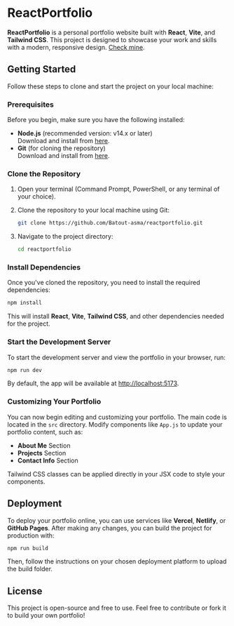 # ReactPortfolio

**ReactPortfolio** is a personal portfolio website built with **React**, **Vite**, and **Tailwind CSS**. This project is designed to showcase your work and skills with a modern, responsive design.
[Check mine](https://reactportfolio-steel-seven.vercel.app/).

## Getting Started

Follow these steps to clone and start the project on your local machine:

### Prerequisites

Before you begin, make sure you have the following installed:

- **Node.js** (recommended version: v14.x or later)  
  Download and install from [here](https://nodejs.org/).
- **Git** (for cloning the repository)  
  Download and install from [here](https://git-scm.com/).

### Clone the Repository

1. Open your terminal (Command Prompt, PowerShell, or any terminal of your choice).
2. Clone the repository to your local machine using Git:

   ```bash
   git clone https://github.com/Batout-asma/reactportfolio.git
   ```

3. Navigate to the project directory:

   ```bash
   cd reactportfolio
   ```

### Install Dependencies

Once you've cloned the repository, you need to install the required dependencies:

```bash
npm install
```

This will install **React**, **Vite**, **Tailwind CSS**, and other dependencies needed for the project.

### Start the Development Server

To start the development server and view the portfolio in your browser, run:

```bash
npm run dev
```

By default, the app will be available at [http://localhost:5173](http://localhost:5173).

### Customizing Your Portfolio

You can now begin editing and customizing your portfolio. The main code is located in the `src` directory. Modify components like `App.js` to update your portfolio content, such as:

- **About Me** Section
- **Projects** Section
- **Contact Info** Section

Tailwind CSS classes can be applied directly in your JSX code to style your components.

## Deployment

To deploy your portfolio online, you can use services like **Vercel**, **Netlify**, or **GitHub Pages**. After making any changes, you can build the project for production with:

```bash
npm run build
```

Then, follow the instructions on your chosen deployment platform to upload the build folder.

## License

This project is open-source and free to use. Feel free to contribute or fork it to build your own portfolio!
